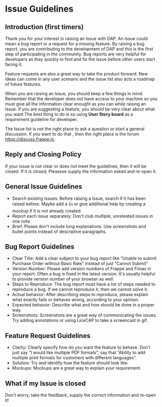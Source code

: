 # Issue Guidelines

## Introduction (first timers)

Thank you for your interest in raising an Issue with DAP. An Issue could mean a bug report or a request for a missing feature. By raising a bug report, you are contributing to the development of DAP and this is the first step of participating in the community. Bug reports are very helpful for developers as they quickly to find and fix the issue before other users start facing it.

Feature requests are also a great way to take the product forward. New ideas can come in any user scenario and the issue list also acts a roadmap of future features.

When you are raising an Issue, you should keep a few things in mind. Remember that the developer does not have access to your machine so you must give all the information clear enought as you can while raising an Issue. If you are suggesting a feature, you should be very clear about what you want.The best thing to do is so using **User Story board** as a requirement guideline for developer.

The Issue list is not the right place to ask a question or start a general discussion. If you want to do that , then the right place is the forum https://discuss.frappe.io.

## Reply and Closing Policy

If your issue is not clear or does not meet the guidelines, then it will be closed. If it is closed, Pleasese supply the information asked and re-open it.

## General Issue Guidelines

- Search existing Issues: Before raising a Issue, search if it has been raised before. Maybe add a 👍 or give additional help by creating a mockup if it is not already created.
- Report each issue separately: Don't club multiple, unreleated issues in one note.
- Brief: Please don't include long explanations. Use screenshots and bullet points instead of descriptive paragraphs.

## Bug Report Guidelines

- Clear Title: Add a clear subject to your bug report like "Unable to submit Purchase Order without Basic Rate" instead of just "Cannot Submit"
- Version Number: Please add version numbers of Frappe and Fimax in your report. Often a bug is fixed in the latest version. It's usually helpful to provide version number of your browser as well.
- Steps to Reproduce: The bug report must have a list of steps needed to reproduce a bug. If we cannot reproduce it, then we cannot solve it.
- Actual behavior: After describing steps to reproduce, please explain what exactly fails or behaves wrong, according to your opinion.
- Expected behavior: Describe what and how should be done in a proper way.
- Screenshots: Screenshots are a great way of communicating the issues. Try adding annotations or using LiceCAP to take a screencast in gif.

## Feature Request Guidelines

- Clarity: Clearly specify how do you want the feature to behave. Don't just say "I would like multiple PDF formats", say that "Ability to add multiple print formats for customers with different languages".
- Solution: Try and identify how the feature should look like.
- Mockups: Mockups are a great way to explain your requirement.

## What if my Issue is closed

Don't worry, take the feedback, supply the correct information and re-open it!